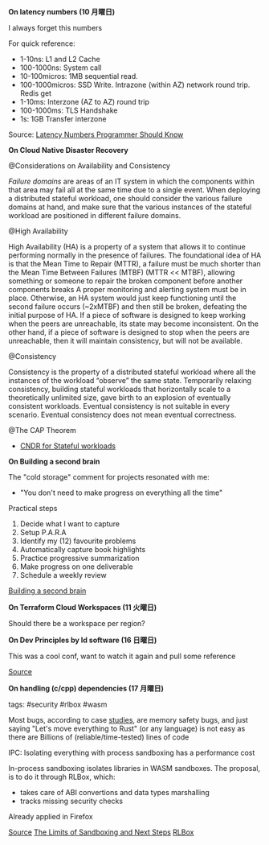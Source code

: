 **On latency numbers (10 月曜日)**

I always forget this numbers

For quick reference:
- 1-10ns: L1 and L2 Cache
- 100-1000ns: System call
- 10-100micros: 1MB sequential read. 
- 100-1000micros: SSD Write. Intrazone (within AZ) network round trip. Redis
  get
- 1-10ms: Interzone (AZ to AZ) round trip
- 100-1000ms: TLS Handshake
- 1s: 1GB Transfer interzone

Source: [Latency Numbers Programmer Should Know](https://www.youtube.com/watch?v=FqR5vESuKe0)

**On Cloud Native Disaster Recovery**

@Considerations on Availability and Consistency

*Failure domains* are areas of an IT system in which the components within that
area may fail all at the same time due to a single event. When deploying a
distributed stateful workload, one should consider the various failure domains
at hand, and make sure that the various instances of the stateful workload are
positioned in different failure domains.

@High Availability

High Availability (HA) is a property of a system that allows it to continue
performing normally in the presence of failures. The foundational idea of HA is
that the Mean Time to Repair (MTTR), a failure must be much shorter than the
Mean Time Between Failures (MTBF) (MTTR << MTBF), allowing something or someone
to repair the broken component before another components breaks A proper
monitoring and alerting system must be in place. Otherwise, an HA system would
just keep functioning until the second failure occurs (~2xMTBF) and then still
be broken, defeating the initial purpose of HA. If a piece of software is
designed to keep working when the peers are unreachable, its state may become
inconsistent. On the other hand, if a piece of software is designed to stop
when the peers are unreachable, then it will maintain consistency, but will not
be available.

@Consistency

Consistency is the property of a distributed stateful workload where all the
instances of the workload “observe” the same state. Temporarily relaxing
consistency, building stateful workloads that horizontally scale to a
theoretically unlimited size, gave birth to an explosion of eventually
consistent workloads. Eventual consistency is not suitable in every scenario.
Eventual consistency does not mean eventual correctness.

@The CAP Theorem

- [CNDR for Stateful
  workloads](https://docs.google.com/document/d/10HcaLqPz8o8oXpbSNbPI0thVMoF3usTG3CAhq4Umz4w/edit#)

**On Building a second brain** 

The "cold storage" comment for projects resonated with me:
- "You don't need to make progress on everything all the time"

Practical steps
1. Decide what I want to capture
2. Setup P.A.R.A
3. Identify my (12) favourite problems
4. Automatically capture book highlights
5. Practice progressive summarization
6. Make progress on one deliverable
7. Schedule a weekly review

[Building a second
brain](https://www.audible.com/pd/Building-a-Second-Brain-Audiobook/B09MGHPVP4)

**On Terraform Cloud Workspaces (11 火曜日)**

Should there be a workspace per region?

**On Dev Principles by Id software (16 日曜日)**

This was a cool conf, want to watch it again and pull some reference

[Source](https://www.youtube.com/watch?v=IzqdZAYcwfY)

**On handling (c/cpp) dependencies (17 月曜日)**

tags: #security #rlbox #wasm

Most bugs, according to case [studies](https://www.chromium.org/Home/chromium-security/memory-safety/), 
are memory safety bugs, and just saying "Let's move everything to Rust" (or any
language)  is not easy as there are Billions of (reliable/time-tested) lines of code

IPC: Isolating everything with process sandboxing has a performance cost

In-process sandboxing isolates libraries in WASM sandboxes. 
The proposal, is to do it through RLBox, which:
- takes care of ABI convertions and data types marshalling
- tracks missing security checks

Already applied in Firefox

[Source](https://www.youtube.com/watch?v=23rV-s3DKWM)
[The Limits of Sandboxing and Next Steps](https://www.youtube.com/watch?v=vYirbKQ90IY)
[RLBox](https://rlbox.dev/)



